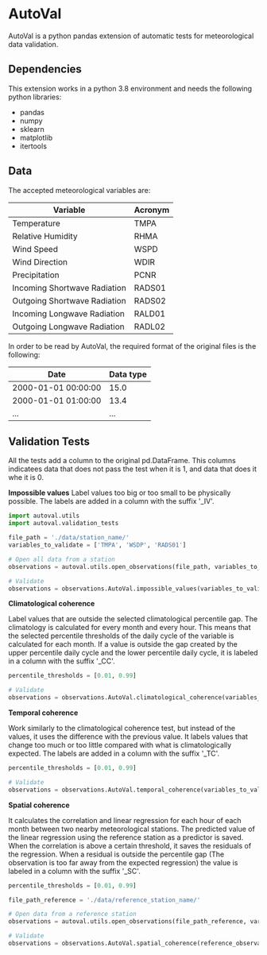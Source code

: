 # AutoVal
AutoVal is a python pandas extension of automatic tests for meteorological data validation.

## Dependencies
This extension works in a python 3.8 environment and needs the following python libraries:
- pandas
- numpy
- sklearn
- matplotlib
- itertools

## Data 
The accepted meteorological variables are:

| Variable  | Acronym |
| ------------- | ------------- |
| Temperature | TMPA |
| Relative Humidity | RHMA |
| Wind Speed | WSPD |
| Wind Direction | WDIR |
| Precipitation | PCNR |
| Incoming Shortwave Radiation | RADS01 |
| Outgoing Shortwave Radiation | RADS02 |
| Incoming Longwave Radiation | RALD01 |
| Outgoing Longwave Radiation | RADL02 |

In order to be read by AutoVal, the required format of the original files is the following:

| Date  | Data type |
| ------------- | ------------- |
| 2000-01-01 00:00:00  | 15.0  |
| 2000-01-01 01:00:00  | 13.4  |
| ...  | ...  |


## Validation Tests

All the tests add a column to the original pd.DataFrame. This columns indicatees data that does not pass the test when it is 1, and data that does it whe it is 0. 


**Impossible values**
Label values too big or too small to be physically possible. The labels are added in a column with the suffix '_IV'.

```python
import autoval.utils
import autoval.validation_tests

file_path = './data/station_name/'
variables_to_validate = ['TMPA', 'WSDP', 'RADS01']

# Open all data from a station
observations = autoval.utils.open_observations(file_path, variables_to_validate)

# Validate
observations = observations.AutoVal.impossible_values(variables_to_validate)`
```

**Climatological coherence**

Label values that are outside the selected climatological percentile gap. The climatology is calculated for every month and every hour. This means that the selected percentile thresholds of the daily cycle of the variable is calculated for each month. If a value is outside the gap created by the upper percentile daily cycle and the lower percentile daily cycle, it is labeled in a column with the suffix '_CC'.

```python
percentile_thresholds = [0.01, 0.99]

# Validate
observations = observations.AutoVal.climatological_coherence(variables_to_validate, percentile_thresholds)`
```


**Temporal coherence**

Work similarly to the climatological coherence test, but instead of the values, it uses the difference with the previous value. It labels values that change too much or too little compared with what is climatologically expected. The labels are added in a column with the suffix '_TC'.

```python
percentile_thresholds = [0.01, 0.99]

# Validate
observations = observations.AutoVal.temporal_coherence(variables_to_validate, percentile_thresholds)`
```

**Spatial coherence**

It calculates the correlation and linear regression for each hour of each month between two nearby meteorological stations. The predicted value of the linear regression using the reference station as a predictor is saved. When the correlation is above a certain threshold, it saves the residuals of the regression. When a residual is outside the percentile gap (The observation is too far away from the expected regression) the value is labeled in a column with the suffix '_SC'.

```python
percentile_thresholds = [0.01, 0.99]

file_path_reference = './data/reference_station_name/'

# Open data from a reference station
observations = autoval.utils.open_observations(file_path_reference, variables_to_validate)

# Validate
observations = observations.AutoVal.spatial_coherence(reference_observations, variables_to_validate, percentile_thresholds)`
```


